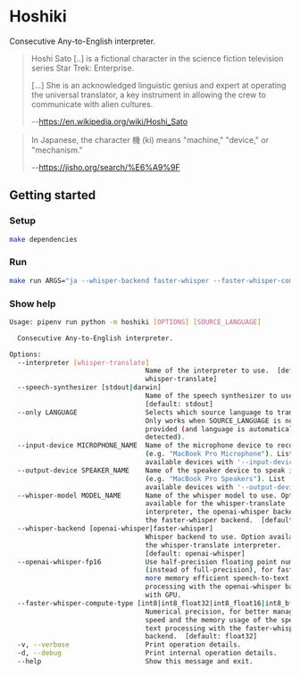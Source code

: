 # Hoshiki

Consecutive Any-to-English interpreter.

> Hoshi Sato [..] is a fictional character in the science fiction television series Star Trek: Enterprise.
>
> [...] She is an acknowledged linguistic genius and expert at operating the universal translator, a key instrument in allowing the crew to communicate with alien cultures.
>
> --https://en.wikipedia.org/wiki/Hoshi_Sato

> In Japanese, the character 機 (ki) means "machine," "device," or "mechanism." 
>
> --https://jisho.org/search/%E6%A9%9F

## Getting started

### Setup
```bash
make dependencies
```

### Run
```bash
make run ARGS="ja --whisper-backend faster-whisper --faster-whisper-compute-type int8"
```

### Show help
```bash
Usage: pipenv run python -m hoshiki [OPTIONS] [SOURCE_LANGUAGE]

  Consecutive Any-to-English interpreter.

Options:
  --interpreter [whisper-translate]
                                  Name of the interpreter to use.  [default:
                                  whisper-translate]
  --speech-synthesizer [stdout|darwin]
                                  Name of the speech synthesizer to use.
                                  [default: stdout]
  --only LANGUAGE                 Selects which source language to transcribe.
                                  Only works when SOURCE_LANGUAGE is not
                                  provided (and language is automatically
                                  detected).
  --input-device MICROPHONE_NAME  Name of the microphone device to record from
                                  (e.g. "MacBook Pro Microphone"). List
                                  available devices with '--input-device ?'.
  --output-device SPEAKER_NAME    Name of the speaker device to speak into
                                  (e.g. "MacBook Pro Speakers"). List
                                  available devices with '--output-device ?'.
  --whisper-model MODEL_NAME      Name of the whisper model to use. Option
                                  available for the whisper-translate
                                  interpreter, the openai-whisper backend, and
                                  the faster-whisper backend.  [default: base]
  --whisper-backend [openai-whisper|faster-whisper]
                                  Whisper backend to use. Option available for
                                  the whisper-translate interpreter.
                                  [default: openai-whisper]
  --openai-whisper-fp16           Use half-precision floating point numbers
                                  (instead of full-precision), for faster and
                                  more memory efficient speech-to-text
                                  processing with the openai-whisper backend
                                  with GPU.
  --faster-whisper-compute-type [int8|int8_float32|int8_float16|int8_bfloat16|int16|float16|bfloat16|float32]
                                  Numerical precision, for better managing the
                                  speed and the memory usage of the speech-to-
                                  text processing with the faster-whisper
                                  backend.  [default: float32]
  -v, --verbose                   Print operation details.
  -d, --debug                     Print internal operation details.
  --help                          Show this message and exit.
```
